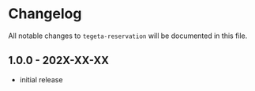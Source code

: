 # Changelog

All notable changes to `tegeta-reservation` will be documented in this file.

## 1.0.0 - 202X-XX-XX

- initial release
